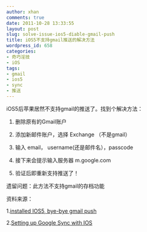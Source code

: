 ```yaml
---
author: xhan
comments: true
date: 2011-10-28 13:33:55
layout: post
slug: solve-issue-ios5-diable-gmail-push
title: iOS5不支持gmail推送的解决方法
wordpress_id: 658
categories:
- 奇巧淫技
- iOS
tags:
- gmail
- ios5
- sync
- 推送
---
```


iOS5后苹果居然不支持gmail的推送了。找到个解决方法：



	
  1. 删除原有的Gmail账户

	
  2. 添加新邮件账户，选择 Exchange （不是gmail）

	
  3. 输入 email， username(还是邮件名），passcode

	
  4. 接下来会提示输入服务器 m.google.com

	
  5. 验证后即重新支持推送了！




遗留问题：此方法不支持gmail的存档功能




资料来源：




1.[installed IOS5, bye-bye gmail push](https://discussions.apple.com/thread/3391269?start=15&tstart=0)




2.[Setting up Google Sync with IOS](http://www.google.com/support/mobile/bin/answer.py?answer=138740&topic=14252)






